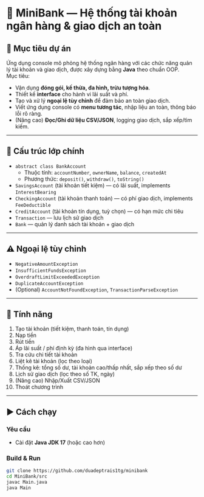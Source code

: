 # 🏦 MiniBank — Hệ thống tài khoản ngân hàng & giao dịch an toàn

## 🎯 Mục tiêu dự án
Ứng dụng console mô phỏng hệ thống ngân hàng với các chức năng quản lý tài khoản và giao dịch, được xây dựng bằng **Java** theo chuẩn OOP.  
Mục tiêu:
- Vận dụng **đóng gói, kế thừa, đa hình, trừu tượng hóa**.
- Thiết kế **interface** cho hành vi lãi suất và phí.
- Tạo và xử lý **ngoại lệ tùy chỉnh** để đảm bảo an toàn giao dịch.
- Viết ứng dụng console có **menu tương tác**, nhập liệu an toàn, thông báo lỗi rõ ràng.
- (Nâng cao) **Đọc/Ghi dữ liệu CSV/JSON**, logging giao dịch, sắp xếp/tìm kiếm.

---

## 📂 Cấu trúc lớp chính
- `abstract class BankAccount`
  - Thuộc tính: `accountNumber`, `ownerName`, `balance`, `createdAt`
  - Phương thức: `deposit()`, `withdraw()`, `toString()`
- `SavingsAccount` (tài khoản tiết kiệm) — có lãi suất, implements `InterestBearing`
- `CheckingAccount` (tài khoản thanh toán) — có phí giao dịch, implements `FeeDeductible`
- `CreditAccount` (tài khoản tín dụng, tuỳ chọn) — có hạn mức chi tiêu
- `Transaction` — lưu lịch sử giao dịch
- `Bank` — quản lý danh sách tài khoản + giao dịch

---

## ⚠️ Ngoại lệ tùy chỉnh
- `NegativeAmountException`
- `InsufficientFundsException`
- `OverdraftLimitExceededException`
- `DuplicateAccountException`
- (Optional) `AccountNotFoundException`, `TransactionParseException`

---

## 📖 Tính năng
1. Tạo tài khoản (tiết kiệm, thanh toán, tín dụng)
2. Nạp tiền
3. Rút tiền
4. Áp lãi suất / phí định kỳ (đa hình qua interface)
5. Tra cứu chi tiết tài khoản
6. Liệt kê tài khoản (lọc theo loại)
7. Thống kê: tổng số dư, tài khoản cao/thấp nhất, sắp xếp theo số dư
8. Lịch sử giao dịch (lọc theo số TK, ngày)
9. (Nâng cao) Nhập/Xuất CSV/JSON
10. Thoát chương trình

---

## ▶️ Cách chạy
### Yêu cầu
- Cài đặt **Java JDK 17** (hoặc cao hơn)

### Build & Run
```bash
git clone https://github.com/duadeptrais1tg/minibank
cd MiniBank/src
javac Main.java
java Main
